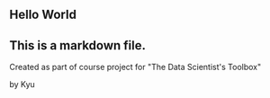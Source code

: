 ## Hello World
## This is a markdown file.

Created as part of course project for "The Data Scientist's Toolbox"

by Kyu
